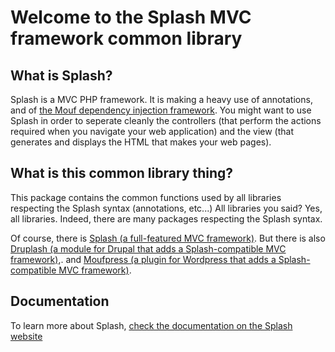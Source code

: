 Welcome to the Splash MVC framework common library
==================================================

What is Splash?
---------------

Splash is a MVC PHP framework. It is making a heavy use of annotations, and of [the Mouf dependency injection framework](http://www.mouf-php.com).
You might want to use Splash in order to seperate cleanly the controllers (that perform the actions required when you navigate your web application) and the view (that generates and displays the HTML that makes your web pages).

What is this common library thing?
----------------------------------

This package contains the common functions used by all libraries respecting the Splash syntax (annotations, etc...)
All libraries you said? Yes, all libraries. Indeed, there are many packages respecting the Splash syntax.

Of course, there is [Splash (a full-featured MVC framework)](http://mouf-php.com/packages/mouf/mvc.splash).
But there is also [Druplash (a module for Drupal that adds a Splash-compatible MVC framework)](http://mouf-php.com/packages/mouf/integration.drupal.druplash),.
and [Moufpress (a plugin for Wordpress that adds a Splash-compatible MVC framework)](http://mouf-php.com/packages/mouf/integration.wordpress.moufpress).


Documentation
-------------

To learn more about Splash, [check the documentation on the Splash website](http://mouf-php.com/packages/mouf/mvc.splash/)